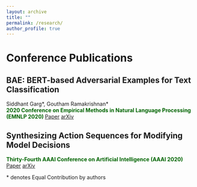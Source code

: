 ```yaml
---
layout: archive
title: ""
permalink: /research/
author_profile: true
---
```


# Conference Publications

## BAE: BERT-based Adversarial Examples for Text Classification 
Siddhant Garg\*, Goutham Ramakrishnan\*  
<b> <span style="color:darkgreen">
    2020 Conference on Empirical Methods in Natural Language Processing (EMNLP 2020)
</span> </b>
[Paper](https://www.aclweb.org/anthology/2020.emnlp-main.498/)  [arXiv](https://arxiv.org/abs/2004.01970)

## Synthesizing Action Sequences for Modifying Model Decisions
<b> <span style="color:darkgreen">
    Thirty-Fourth AAAI Conference on Artificial Intelligence (AAAI 2020) 
</span> </b>
[Paper](https://ojs.aaai.org/index.php/AAAI/article/view/5996)  [arXiv](https://arxiv.org/abs/1910.00057)


\* denotes Equal Contribution by authors
